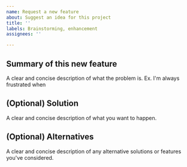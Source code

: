 ```yaml
---
name: Request a new feature
about: Suggest an idea for this project
title: ''
labels: Brainstorming, enhancement
assignees: ''

---
```


## Summary of this new feature
A clear and concise description of what the problem is. Ex. I'm always frustrated when

## (Optional) Solution
A clear and concise description of what you want to happen.

## (Optional) Alternatives
A clear and concise description of any alternative solutions or features you've considered.
